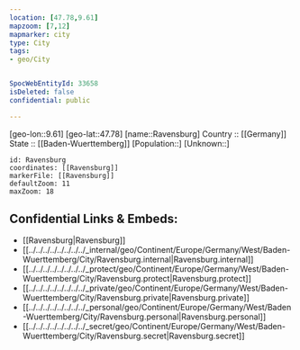 ```yaml
---
location: [47.78,9.61] 
mapzoom: [7,12] 
mapmarker: city 
type: City
tags:
- geo/City


SpocWebEntityId: 33658
isDeleted: false
confidential: public

---
```

[geo-lon::9.61] 
[geo-lat::47.78] 
[name::Ravensburg] 
Country :: [[Germany]]  
State :: [[Baden-Wuerttemberg]] 
[Population::] 
[Unknown::] 


```leaflet
id: Ravensburg
coordinates: [[Ravensburg]] 
markerFile: [[Ravensburg]] 
defaultZoom: 11 
maxZoom: 18
```


## Confidential Links & Embeds: 
- [[Ravensburg|Ravensburg]]  
- [[../../../../../../../../_internal/geo/Continent/Europe/Germany/West/Baden-Wuerttemberg/City/Ravensburg.internal|Ravensburg.internal]] 
- [[../../../../../../../../_protect/geo/Continent/Europe/Germany/West/Baden-Wuerttemberg/City/Ravensburg.protect|Ravensburg.protect]] 
- [[../../../../../../../../_private/geo/Continent/Europe/Germany/West/Baden-Wuerttemberg/City/Ravensburg.private|Ravensburg.private]] 
- [[../../../../../../../../_personal/geo/Continent/Europe/Germany/West/Baden-Wuerttemberg/City/Ravensburg.personal|Ravensburg.personal]] 
- [[../../../../../../../../_secret/geo/Continent/Europe/Germany/West/Baden-Wuerttemberg/City/Ravensburg.secret|Ravensburg.secret]] 

